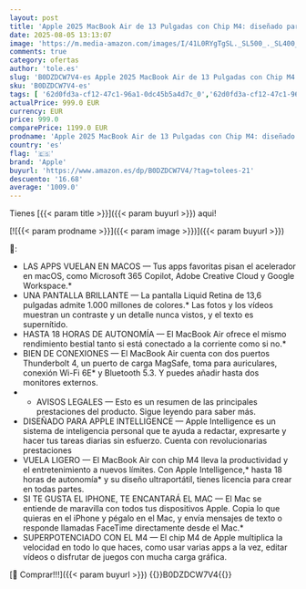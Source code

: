 ```yaml
---
layout: post
title: 'Apple 2025 MacBook Air de 13 Pulgadas con Chip M4: diseñado para Apple Intelligence  Pantalla Liquid Retina de 13 6 Pulgadas  16 GB de Memoria unificada  256 GB SSD  Teclado español; Medianoche'
date: 2025-08-05 13:13:07
image: 'https://m.media-amazon.com/images/I/41L0RYgTgSL._SL500_._SL400_.jpg'
comments: true
category: ofertas
author: 'tole.es'
slug: 'B0DZDCW7V4-es Apple 2025 MacBook Air de 13 Pulgadas con Chip M4:...'
sku: 'B0DZDCW7V4-es'
tags: [ '62d0fd3a-cf12-47c1-96a1-0dc45b5a4d7c_0','62d0fd3a-cf12-47c1-96a1-0dc45b5a4d7c_2701','62d0fd3a-cf12-47c1-96a1-0dc45b5a4d7c_4301','62d0fd3a-cf12-47c1-96a1-0dc45b5a4d7c_4501','Arborist Merchandising Root','Informática','Portátiles','Portátiles tradicionales','Self Service','Sorteo encuesta portátiles','Special Features Stores','Top Brands Laptops Selection','Vuelta al cole: Informática','apple','🇪🇸', ]
actualPrice: 999.0 EUR
currency: EUR
price: 999.0
comparePrice: 1199.0 EUR
prodname: 'Apple 2025 MacBook Air de 13 Pulgadas con Chip M4: diseñado para Apple Intelligence  Pantalla Liquid Retina de 13 6 Pulgadas  16 GB de Memoria unificada  256 GB SSD  Teclado español; Medianoche'
country: 'es'
flag: '🇪🇸'
brand: 'Apple'
buyurl: 'https://www.amazon.es/dp/B0DZDCW7V4/?tag=tolees-21'
descuento: '16.68'
average: '1009.0'
---
```


Tienes [{{< param title >}}]({{< param buyurl >}}) aqui!

[![{{< param prodname >}}]({{< param image >}})]({{< param buyurl >}})

🔎:

- LAS APPS VUELAN EN MACOS — Tus apps favoritas pisan el acelerador en macOS, como Microsoft 365 Copilot, Adobe Creative Cloud y Google Workspace.*
- UNA PANTALLA BRILLANTE — La pantalla Liquid Retina de 13,6 pulgadas admite 1.000 millones de colores.* Las fotos y los vídeos muestran un contraste y un detalle nunca vistos, y el texto es supernítido.
- HASTA 18 HORAS DE AUTONOMÍA — El MacBook Air ofrece el mismo rendimiento bestial tanto si está conectado a la corriente como si no.*
- BIEN DE CONEXIONES — El MacBook Air cuenta con dos puertos Thunderbolt 4, un puerto de carga MagSafe, toma para auriculares, conexión Wi-Fi 6E* y Bluetooth 5.3. Y puedes añadir hasta dos monitores externos.
- * AVISOS LEGALES — Esto es un resumen de las principales prestaciones del producto. Sigue leyendo para saber más.
- DISEÑADO PARA APPLE INTELLIGENCE — Apple Intelligence es un sistema de inteligencia personal que te ayuda a redactar, expresarte y hacer tus tareas diarias sin esfuerzo. Cuenta con revolucionarias prestaciones
- VUELA LIGERO — El MacBook Air con chip M4 lleva la productividad y el entretenimiento a nuevos límites. Con Apple Intelligence,* hasta 18 horas de autonomía* y su diseño ultraportátil, tienes licencia para crear en todas partes.
- SI TE GUSTA EL IPHONE, TE ENCANTARÁ EL MAC — El Mac se entiende de maravilla con todos tus dispositivos Apple. Copia lo que quieras en el iPhone y pégalo en el Mac, y envía mensajes de texto o responde llamadas FaceTime directamente desde el Mac.*
- SUPERPOTENCIADO CON EL M4 — El chip M4 de Apple multiplica la velocidad en todo lo que haces, como usar varias apps a la vez, editar vídeos o disfrutar de juegos con mucha carga gráfica.

[🛒 Comprar!!!]({{< param buyurl >}})
{{<world>}}B0DZDCW7V4{{</world>}}
